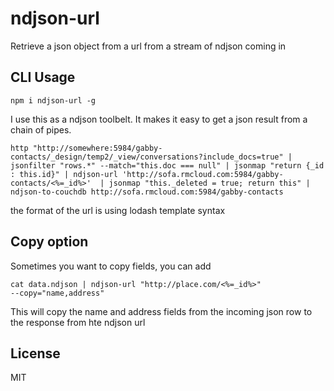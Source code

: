 # ndjson-url

Retrieve a json object from a url from a stream of ndjson coming in

## CLI Usage

    npm i ndjson-url -g

I use this as a ndjson toolbelt. It makes it easy to get a json result from a chain of pipes.

```
http "http://somewhere:5984/gabby-contacts/_design/temp2/_view/conversations?include_docs=true" | jsonfilter "rows.*" --match="this.doc === null" | jsonmap "return {_id : this.id}" | ndjson-url 'http://sofa.rmcloud.com:5984/gabby-contacts/<%=_id%>'  | jsonmap "this._deleted = true; return this" | ndjson-to-couchdb http://sofa.rmcloud.com:5984/gabby-contacts
```    

the format of the url is using lodash template syntax


## Copy option

Sometimes you want to copy fields, you can add 

```
cat data.ndjson | ndjson-url "http://place.com/<%=_id%>" 
--copy="name,address"

```

This will copy the name and address fields from the incoming json 
row to the response from hte ndjson url


## License

MIT
